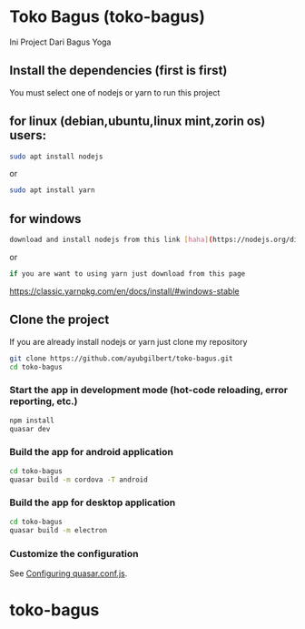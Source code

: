 # Toko Bagus (toko-bagus)

Ini Project Dari Bagus Yoga

## Install the dependencies (first is first)
You must select one of nodejs or yarn to run this project
## for linux (debian,ubuntu,linux mint,zorin os) users:
```bash
sudo apt install nodejs
```
or
```bash
sudo apt install yarn
```
## for windows
```bash
download and install nodejs from this link [haha](https://nodejs.org/dist/v14.15.1/node-v14.15.1-x64.msi)
```
or
```bash
if you are want to using yarn just download from this page
```
https://classic.yarnpkg.com/en/docs/install/#windows-stable

## Clone the project
If you are already install nodejs or yarn just clone my repository
```bash
git clone https://github.com/ayubgilbert/toko-bagus.git
cd toko-bagus
```


### Start the app in development mode (hot-code reloading, error reporting, etc.)
```bash
npm install
quasar dev
```


### Build the app for android application
```bash
cd toko-bagus
quasar build -m cordova -T android
```
### Build the app for desktop application
```bash
cd toko-bagus
quasar build -m electron
```

### Customize the configuration
See [Configuring quasar.conf.js](https://quasar.dev/quasar-cli/quasar-conf-js).
# toko-bagus
